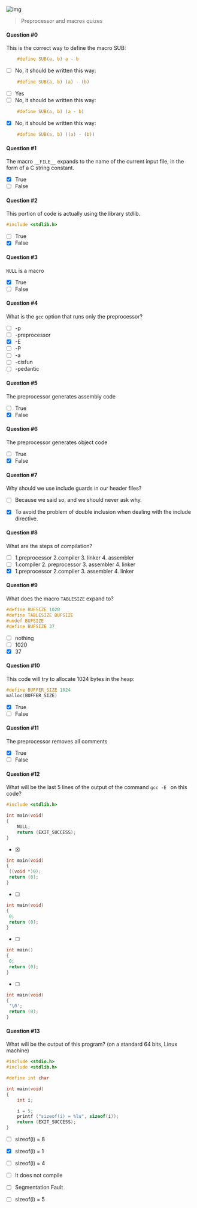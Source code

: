 ![img](https://assets.imaginablefutures.com/media/images/ALX_Logo.max-200x150.png)
> Preprocessor and macros quizes

#### Question #0

This is the correct way to define the macro SUB:
```c
    #define SUB(a, b) a - b
```
* [ ] No, it should be written this way:
```c
    #define SUB(a, b) (a) - (b)
```
* [ ] Yes
* [ ] No, it should be written this way:
```c
    #define SUB(a, b) (a - b)
```
* [X] No, it should be written this way:
```c
    #define SUB(a, b) ((a) - (b))
```

#### Question #1
The macro ```__FILE__``` expands to the name of the current input file, in the form of a C string constant.

* [X] True
* [ ] False

#### Question #2
This portion of code is actually using the library stdlib.
```c
#include <stdlib.h>
```
* [ ] True
* [X] False

#### Question #3
```NULL``` is a macro

* [X] True
* [ ] False

#### Question #4
What is the ```gcc``` option that runs only the preprocessor?

* [ ] -p
* [ ] -preprocessor
* [X] -E
* [ ] -P
* [ ] -a
* [ ] -cisfun
* [ ] -pedantic

#### Question #5
The preprocessor generates assembly code

* [ ] True
* [X] False

#### Question #6
The preprocessor generates object code

* [ ] True
* [X] False

#### Question #7
Why should we use include guards in our header files?

* [ ] Because we said so, and we should never ask why.
* [X] To avoid the problem of double inclusion when dealing with the include directive.


#### Question #8
What are the steps of compilation?

* [ ] 1.preprocessor 2.compiler 3. linker 4. assembler
* [ ] 1.compiler 2. preprocessor 3. assembler 4. linker
* [X] 1.preprocessor 2.compiler 3. assembler 4. linker

#### Question #9
What does the macro ```TABLESIZE``` expand to?
```c
#define BUFSIZE 1020
#define TABLESIZE BUFSIZE
#undef BUFSIZE
#define BUFSIZE 37
```
* [ ] nothing
* [ ] 1020
* [X] 37

#### Question #10
This code will try to allocate 1024 bytes in the heap:
```c
#define BUFFER_SIZE 1024
malloc(BUFFER_SIZE)
```
* [X] True
* [ ] False

#### Question #11
The preprocessor removes all comments

* [X] True
* [ ] False

#### Question #12
What will be the last 5 lines of the output of the command ```gcc -E ``` on this code?
```c
#include <stdlib.h>

int main(void)
{
    NULL;
    return (EXIT_SUCCESS);
}
```
* [X] 
```c
int main(void)
{
 ((void *)0);
 return (0);
}
```

* [ ]
```c
int main(void)
{
 0;
 return (0);
}
```
* [ ]
```c
int main()
{
 0;
 return (0);
}
```
* [ ]
```c
int main(void)
{
 '\0';
 return (0);
}
```

#### Question #13
What will be the output of this program? (on a standard 64 bits, Linux machine)
```c
#include <stdio.h>
#include <stdlib.h>

#define int char

int main(void)
{
    int i;

    i = 5;
    printf ("sizeof(i) = %lu", sizeof(i));
    return (EXIT_SUCCESS);
}
```
* [ ] sizeof(i) = 8
* [X] sizeof(i) = 1
* [ ] sizeof(i) = 4
* [ ] It does not compile
* [ ] Segmentation Fault
* [ ] sizeof(i) = 5

